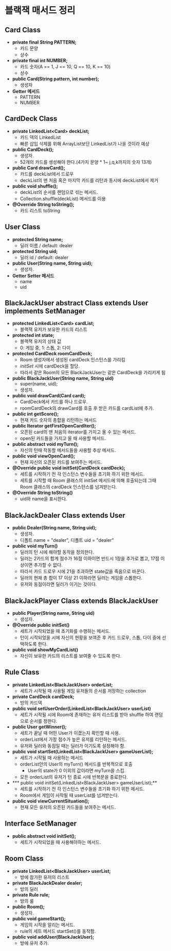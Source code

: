 # 블랙잭 매서드 정리

## Card Class

- **private final String PATTERN;**
  - 카드 문양
  - 상수
- **private final int NUMBER;**
  - 카드 숫자(A == 1, J == 10, Q == 10, K == 10)
  - 상수
- **public Card(String pattern, int number);**
  - 생성자
- **Getter 메서드** 
  - PATTERN
  - NUMBER



## CardDeck Class

- **private LinkedList\<Card\> deckList;**
  - 카드 덱의 LinkedList
  - 빠른 삽입 삭제를 위해 ArrayList보단 LinkedList가 나을 것이라 예상
- **public CardDeck();**
  - 생성자.
  - 52개의 카드를 생성해야 한다.(4가지 문양 * 1~ j,q,k까지의 숫자 13개)
- **public Card drawCard();**
  - 카드를 deckList에서 드로우
  - deckList의 맨 처음 혹은 마지막 카드를 리턴과 동시에 deckList에서 제거
- **public void shuffle();**
  - deckList의 순서를 랜덤으로 섞는 메서드.
  - Collection.shuffle(deckList) 메서드를 이용
- **@Override String toString();**
  - 카드 리스트 toString



## User Class

- **protected String name;**
  - 딜러 이름 / default: dealer
- **protected String uid;**
  - 딜러 id / default: dealer
- **public User(String name, String uid);**
  - 생성자.
- **Getter Setter 메서드**
  - name
  - uid



## BlackJackUser abstract Class extends User implements SetManager

- **protected LinkedList\<Card\> cardList;**
  - 블랙잭 유저가 보유한 카드의 리스트
- **protected int state;**
  - 블랙잭 유저의 상태 값
  - 0: 게임 중, 1: 스톱, 2: 다이
- **protected CardDeck roomCardDeck;**
  - Room 생성자에서 생성된 cardDeck 인스턴스를 가리킴
  - *initSet* 시에 cardDeck을 할당.
  - 따라서 같은 Room의 모든 BlackJackUser는 같은 CardDeck을 가리키게 됨
- **public BlackJackUser(String name, String uid)**
  - super(name, uid);
  - 생성자.
- **public void drawCard(Card card);**
  - CardDeck에서 카드를 하나 드로우.
  - roomCardDeck의 drawCard를 호출 후 받은 카드를 cardList에 추가.
- **public int getScore();**
  - 현재 카드 숫자의 총합을 리턴하는 메서드
- **public Iterator getFirstOpenCardIter();**
  - 오픈된 card의 맨 처음의 iterator를 가지고 올 수 있는 메서드.
  - open된 카드들을 가지고 올 때 사용할 메서드.
- **public abstract void myTurn();**
  - 자신의 턴때 작동할 메서드들을 사용할 추상 메서드.
- **public void viewOpenCard();**
  - 현재 자신의 오픈된 카드를 보여주는 메서드.
- **@Override public void initSet(CardDeck cardDeck);**
  - 세트를 시작하기 전 각 인스턴스 변수들을 초기화 하기 위한 메서드.
  - 세트를 시작할 때 Room 클래스의 initSet 메서드에 의해  호출되는데 그때 Room 클래스의 cardDeck 인스턴스를 넘겨받는다.
- **@Override String toString()** 
  - uid와 name을 표시한다.



## BlackJackDealer Class extends User

- **public Dealer(String name, String uid);**
  - 생성자. 
  - 디폴트 name = "dealer", 디폴트 uid = "dealer"
- **public void myTurn()**
  - 딜러의 턴 시에 해야할 동작을 정의한다.
  - 딜러는 2카드의 합계 점수가 16점 이하이면 반드시 1장을 추가로 뽑고, 17점 이상이면 추가할 수 없다.
  - 따라서 카드 드로우 시에 21을 초과하면 state값을 죽음으로 바꾼다.
  - 딜러의 현재 총 합이 17 이상 21 이하라면 딜러는 게임을 스톱한다.
  - 유저와 동점이라면 딜러가 이기는 것이다.



## BlackJackPlayer Class extends BlackJackUser 

- **public Player(String name, String uid)**
  - 생성자.
- **@Override public initSet()**
  - 세트가 시작되었을 때 초기화를 수행하는 메서드.
  - 턴이 시작되었을 시에 자신의 현황을 보여준 후 카드 드로우, 스톱, 다이 중에 선택하도록 한다.
- **public void showMyCardList()** 
  - 자신이 보유한 카드의 리스트를 보여줄 수 있도록 한다.



## Rule Class

- **private LinkedList\<BlackJackUser\> orderList;**
  - 세트가 시작될 때 사용될 게임 유저들의 순서를 저장하는 collection
- **private CardDeck cardDeck;**
  - 방의 카드덱
- **public void setUserOrder(LinkedList\<BlackJackUser\> userList)** 
  - 세트가 시작될 시에 Room에 존재하는 유저 리스트를 받아 shuffle 하여 랜덤으로 순서를 정한다.
- **public User getWinner();**
  - 세트가 끝날 때 어떤 User가 이겼는지 확인할 때 사용.
  - orderList에서 가장 점수가 높은 유저를 리턴하는 메서드.
  - 유저와 딜러와 동점일 때는 딜러가 이기도록 설정해야 함.
- **public void startSet(LinkedList\<BlackJackUser\> gameUserList);**
  - 세트가 시작될 때 사용하는 메서드
  - orderList안의 User의 myTurn() 메서드를 반복적으로 호출
    - User의 state가 0 이외의 값이라면 myTurn을 스킵.
  - 모든 orderList의 유저가 턴 종료 시에 반복문을 종료한다.
- *** public void initSet(LinkedList\<BlackJackUser\> gameUserList);**
  - 세트를 시작하기 전 각 인스턴스 변수들을 초기화 하기 위한 메서드.
  - Room에서 게임이 사작될 때 userList를 넘겨받는다. 
- **public void viewCurrentSituation();**
  - 현재 모든 유저의 오픈된 카드들을 보여주는 메서드.



## Interface SetManager

- **public abstract void initSet();**
  - 세트가 시작되었을 때 사용해야하는 메서드.



## Room Class

- **private LinkedList\<BlackJackUser\> userList;**
  - 방에 참가한 유저의 리스트
- **private BlackJackDealer dealer;**
  - 방의 딜러
- **private Rule rule;**
  - 방의 룰
- **public Room();**
  - 생성자.
- **public void gameStart();**
  - 게임의 시작을 알리는 메서드.
  - rule의 세트 메서드 startSet()를 동작함.
- **public void addUser(BlackJackUser);**
  - 방에 유저 추가.
